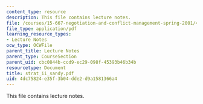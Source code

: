 ```yaml
---
content_type: resource
description: This file contains lecture notes.
file: /courses/15-667-negotiation-and-conflict-management-spring-2001/4dc75824e35f3b04dde2d9a1581366a4_strat_ii_sandy.pdf
file_type: application/pdf
learning_resource_types:
- Lecture Notes
ocw_type: OCWFile
parent_title: Lecture Notes
parent_type: CourseSection
parent_uid: cbc0844b-ccd9-ec29-098f-45393b46b34b
resourcetype: Document
title: strat_ii_sandy.pdf
uid: 4dc75824-e35f-3b04-dde2-d9a1581366a4
---
```

This file contains lecture notes.

